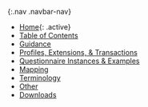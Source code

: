 {:.nav .navbar-nav}
<!-- don't remove the line above - choose what you want  
- [Home](index.html)
- [General Guidance](guidance.html)
- [Profiles and Logical Models](profiles.html)
- [Notice to Balloters](balloters.html)
- [Extensions](extensions.html)
- [Terminology](terminology.html)
- [Search Parameters](searchparams.html)
- [Capability Statements](capstatements.html)
- [Security](security.html)
- [Examples](examples.html)
- [Downloads](downloads.html)

- [General Guidance and Questions <span class="caret"></span>](#){: .dropdown-toggle data-toggle="dropdown"}
    - [eCR Exchange Transactions](ecr-exchange.html)
    - [Triggering / Decision Support](triggering.html)
    - [FHIR Timing and Roll-Out](fhir-timing.html)
    {: .dropdown-menu}
*****no empty lines****

-->
- [Home](index.html){: .active}
- [Table of Contents](toc.html)
- [Guidance](guidance.html)
- [Profiles, Extensions, & Transactions](profiles.html)
- [Questionnaire Instances & Examples](questionnaireInstancesExamples.html)
- [Mapping](mapping.html)
- [Terminology](terminology.html)
- [Other](other.html)
- [Downloads](downloads.html)

<!-- ******* how to create a dropdown menu in md ********
- [Capability Statements <span class="caret"></span>](#){: .dropdown-toggle data-toggle="dropdown"}
    - [Conformance requirements for Server](CapabilityStatement-server.html)
    - [Conformance requirements for Client](CapabilityStatement-client.html)
    {: .dropdown-menu}
-->
